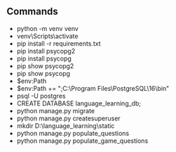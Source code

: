 ## Commands
- python -m venv venv
- venv\Scripts\activate
- pip install -r requirements.txt
- pip install psycopg2
- pip install psycopg
- pip show psycopg2
- pip show psycopg
- $env:Path
- $env:Path += ";C:\Program Files\PostgreSQL\16\bin"
- psql -U postgres
- CREATE DATABASE language_learning_db;
- python manage.py migrate
- python manage.py createsuperuser
- mkdir D:\language_learning\static
- python manage.py populate_questions
- python manage.py populate_game_questions
